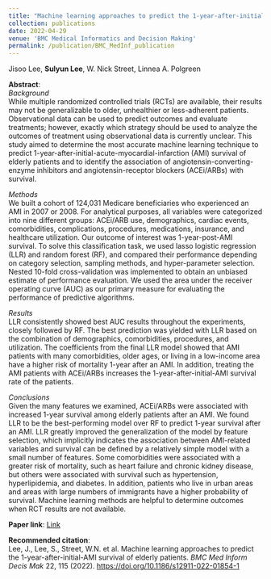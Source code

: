 ```yaml
---
title: "Machine learning approaches to predict the 1-year-after-initial-AMI survival of elderly patients"
collection: publications
date: 2022-04-29
venue: 'BMC Medical Informatics and Decision Making'
permalink: /publication/BMC_MedInf_publication
---
```

Jisoo Lee, **Sulyun Lee**, W. Nick Street, Linnea A. Polgreen

**Abstract**:<br>
*Background* <br>
While multiple randomized controlled trials (RCTs) are available, their results may not be generalizable to older, unhealthier or less-adherent patients. Observational data can be used to predict outcomes and evaluate treatments; however, exactly which strategy should be used to analyze the outcomes of treatment using observational data is currently unclear. This study aimed to determine the most accurate machine learning technique to predict 1-year-after-initial-acute-myocardial-infarction (AMI) survival of elderly patients and to identify the association of angiotensin-converting- enzyme inhibitors and angiotensin-receptor blockers (ACEi/ARBs) with survival.

*Methods* <br>
We built a cohort of 124,031 Medicare beneficiaries who experienced an AMI in 2007 or 2008. For analytical purposes, all variables were categorized into nine different groups: ACEi/ARB use, demographics, cardiac events, comorbidities, complications, procedures, medications, insurance, and healthcare utilization. Our outcome of interest was 1-year-post-AMI survival. To solve this classification task, we used lasso logistic regression (LLR) and random forest (RF), and compared their performance depending on category selection, sampling methods, and hyper-parameter selection. Nested 10-fold cross-validation was implemented to obtain an unbiased estimate of performance evaluation. We used the area under the receiver operating curve (AUC) as our primary measure for evaluating the performance of predictive algorithms.

*Results* <br>
LLR consistently showed best AUC results throughout the experiments, closely followed by RF. The best prediction was yielded with LLR based on the combination of demographics, comorbidities, procedures, and utilization. The coefficients from the final LLR model showed that AMI patients with many comorbidities, older ages, or living in a low-income area have a higher risk of mortality 1-year after an AMI. In addition, treating the AMI patients with ACEi/ARBs increases the 1-year-after-initial-AMI survival rate of the patients.

*Conclusions* <br>
Given the many features we examined, ACEi/ARBs were associated with increased 1-year survival among elderly patients after an AMI. We found LLR to be the best-performing model over RF to predict 1-year survival after an AMI. LLR greatly improved the generalization of the model by feature selection, which implicitly indicates the association between AMI-related variables and survival can be defined by a relatively simple model with a small number of features. Some comorbidities were associated with a greater risk of mortality, such as heart failure and chronic kidney disease, but others were associated with survival such as hypertension, hyperlipidemia, and diabetes. In addition, patients who live in urban areas and areas with large numbers of immigrants have a higher probability of survival. Machine learning methods are helpful to determine outcomes when RCT results are not available.



**Paper link**: [Link]([http://sulyunlee.github.io/files/INFORMS_DS19_multi_relational_link_prediction.pdf](https://bmcmedinformdecismak.biomedcentral.com/articles/10.1186/s12911-022-01854-1))

**Recommended citation**: <br>
Lee, J., Lee, S., Street, W.N. et al. Machine learning approaches to predict the 1-year-after-initial-AMI survival of elderly patients. *BMC Med Inform Decis Mak* 22, 115 (2022). https://doi.org/10.1186/s12911-022-01854-1
